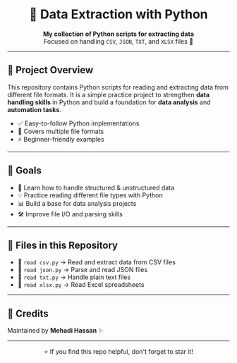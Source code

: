 <h1 align="center">📂 Data Extraction with Python</h1> 

<p align="center">
  <strong>My collection of Python scripts for extracting data</strong><br>
  Focused on handling <code>CSV</code>, <code>JSON</code>, <code>TXT</code>, and <code>XLSX</code> files 🚀
</p>

<hr>

<h2>📌 Project Overview</h2>

<p>
This repository contains Python scripts for reading and extracting data from different file formats.  
It is a simple practice project to strengthen <strong>data handling skills</strong> in Python  
and build a foundation for <strong>data analysis</strong> and <strong>automation tasks</strong>.
</p>

<ul>
  <li>✅ Easy-to-follow Python implementations</li>
  <li>📖 Covers multiple file formats</li>
  <li>⚡ Beginner-friendly examples</li>
</ul>

<hr>

<h2>🎯 Goals</h2>

<ul>
  <li>🌱 Learn how to handle structured & unstructured data</li>
  <li>💡 Practice reading different file types with Python</li>
  <li>📊 Build a base for data analysis projects</li>
  <li>🛠️ Improve file I/O and parsing skills</li>
</ul>

<hr>

<h2>📂 Files in this Repository</h2>

<ul>
  <li>📑 <code>read csv.py</code> → Read and extract data from CSV files</li>
  <li>📑 <code>read json.py</code> → Parse and read JSON files</li>
  <li>📑 <code>read txt.py</code> → Handle plain text files</li>
  <li>📑 <code>read xlsx.py</code> → Read Excel spreadsheets</li>
</ul>

<hr>

<h2>🙌 Credits</h2>

<p>
Maintained by <strong>Mehadi Hassan</strong> ✨  
</p>

<hr>

<p align="center">⭐ If you find this repo helpful, don't forget to star it!</p>
